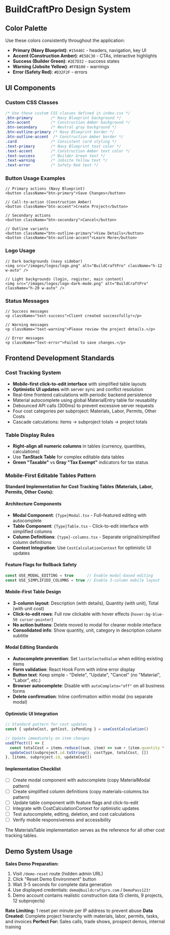 # BuildCraftPro Design System

## Color Palette

Use these colors consistently throughout the application:

- **Primary (Navy Blueprint)**: `#15446C` - headers, navigation, key UI
- **Accent (Construction Amber)**: `#E58C30` - CTAs, interactive highlights  
- **Success (Builder Green)**: `#2E7D32` - success states
- **Warning (Jobsite Yellow)**: `#FFB100` - warnings
- **Error (Safety Red)**: `#D32F2F` - errors

## UI Components

### Custom CSS Classes
```css
/* Use these custom CSS classes defined in index.css */
.btn-primary        /* Navy Blueprint background */
.btn-accent         /* Construction Amber background */
.btn-secondary      /* Neutral gray background */
.btn-outline-primary /* Navy Blueprint border */
.btn-outline-accent  /* Construction Amber border */
.card               /* Consistent card styling */
.text-primary       /* Navy Blueprint text color */
.text-accent        /* Construction Amber text color */
.text-success       /* Builder Green text */
.text-warning       /* Jobsite Yellow text */
.text-error         /* Safety Red text */
```

### Button Usage Examples
```tsx
// Primary actions (Navy Blueprint)
<button className="btn-primary">Save Changes</button>

// Call-to-action (Construction Amber)
<button className="btn-accent">Create Project</button>

// Secondary actions
<button className="btn-secondary">Cancel</button>

// Outline variants
<button className="btn-outline-primary">View Details</button>
<button className="btn-outline-accent">Learn More</button>
```

### Logo Usage
```tsx
// Dark backgrounds (navy sidebar)
<img src="/images/logos/logo.png" alt="BuildCraftPro" className="h-12 w-auto" />

// Light backgrounds (login, register, main content)
<img src="/images/logos/logo-dark-mode.png" alt="BuildCraftPro" className="h-20 w-auto" />
```

### Status Messages
```tsx
// Success messages
<p className="text-success">Client created successfully!</p>

// Warning messages  
<p className="text-warning">Please review the project details.</p>

// Error messages
<p className="text-error">Failed to save changes.</p>
```

## Frontend Development Standards

### Cost Tracking System
- **Mobile-first click-to-edit interface** with simplified table layouts
- **Optimistic UI updates** with server sync and conflict resolution
- Real-time frontend calculations with periodic backend persistence
- Material autocomplete using global MaterialEntry table for reusability
- Debounced API calls (300ms) to prevent excessive server requests
- Four cost categories per subproject: Materials, Labor, Permits, Other Costs
- Cascade calculations: items → subproject totals → project totals

### Table Display Rules
- **Right-align all numeric columns** in tables (currency, quantities, calculations)
- Use **TanStack Table** for complex editable data tables
- **Green "Taxable"** vs **Gray "Tax Exempt"** indicators for tax status

### Mobile-First Editable Tables Pattern

**Standard Implementation for Cost Tracking Tables (Materials, Labor, Permits, Other Costs):**

#### Architecture Components
- **Modal Component**: `{Type}Modal.tsx` - Full-featured editing with autocomplete
- **Table Component**: `{Type}Table.tsx` - Click-to-edit interface with simplified columns  
- **Column Definitions**: `{type}-columns.tsx` - Separate original/simplified column definitions
- **Context Integration**: Use `CostCalculationContext` for optimistic UI updates

#### Feature Flags for Rollback Safety
```typescript
const USE_MODAL_EDITING = true      // Enable modal-based editing
const USE_SIMPLIFIED_COLUMNS = true // Enable 3-column mobile layout
```

#### Mobile-First Table Design
- **3-column layout**: Description (with details), Quantity (with unit), Total (with unit cost)
- **Click-to-edit rows**: Full row clickable with hover effects (`hover:bg-blue-50 cursor-pointer`)
- **No action buttons**: Delete moved to modal for cleaner mobile interface
- **Consolidated info**: Show quantity, unit, category in description column subtitle

#### Modal Editing Standards
- **Autocomplete prevention**: Set `lastSelectedValue` when editing existing items
- **Form validation**: React Hook Form with inline error display
- **Button text**: Keep simple - "Delete", "Update", "Cancel" (no "Material", "Labor", etc.)
- **Browser autocomplete**: Disable with `autoComplete="off"` on all business forms
- **Delete confirmation**: Inline confirmation within modal (no separate modal)

#### Optimistic UI Integration
```typescript
// Standard pattern for cost updates
const { updateCost, getCost, isPending } = useCostCalculation()

// Update immediately on item changes
useEffect(() => {
  const totalCost = items.reduce((sum, item) => sum + (item.quantity * item.unit_cost), 0)
  updateCost(subproject.id.toString(), costType, totalCost, [])
}, [items, subproject.id, updateCost])
```

#### Implementation Checklist
- [ ] Create modal component with autocomplete (copy MaterialModal pattern)
- [ ] Create simplified column definitions (copy materials-columns.tsx pattern)  
- [ ] Update table component with feature flags and click-to-edit
- [ ] Integrate with CostCalculationContext for optimistic updates
- [ ] Test autocomplete, editing, deletion, and cost calculations
- [ ] Verify mobile responsiveness and accessibility

The MaterialsTable implementation serves as the reference for all other cost tracking tables.

## Demo System Usage

**Sales Demo Preparation:**
1. Visit `/demo-reset` route (hidden admin URL)
2. Click "Reset Demo Environment" button
3. Wait 3-5 seconds for complete data generation
4. Use displayed credentials: `demo@buildcraftpro.com` / `DemoPass123!`
5. Demo account contains realistic construction data (5 clients, 9 projects, 12 subprojects)

**Rate Limiting:** 1 reset per minute per IP address to prevent abuse
**Data Created:** Complete project hierarchy with materials, labor, permits, tasks, and invoices
**Perfect For:** Sales calls, trade shows, prospect demos, internal training